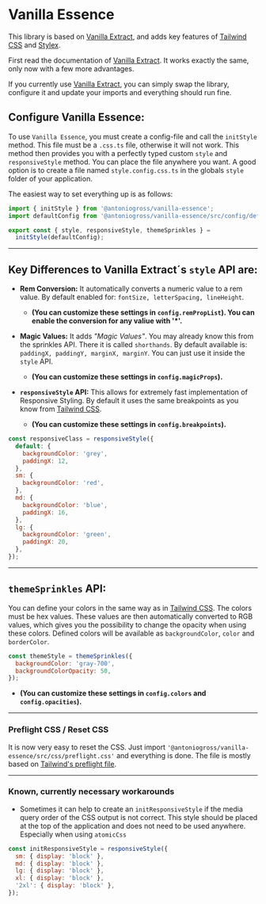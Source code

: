# Vanilla Essence

This library is based on [Vanilla Extract](https://vanilla-extract.style/), and adds key features of [Tailwind CSS](https://tailwindcss.com/) and [Stylex](https://www.youtube.com/watch?v=ur-sGzUWId4).

First read the documentation of [Vanilla Extract](https://vanilla-extract.style/). It works exactly the same, only now with a few more advantages.

If you currently use [Vanilla Extract](https://vanilla-extract.style/), you can simply swap the library, configure it and update your imports and everything should run fine.

## Configure Vanilla Essence:

To use `Vanilla Essence`, you must create a config-file and call the `initStyle` method. This file must be a `.css.ts` file, otherwise it will not work. This method then provides you with a perfectly typed custom `style` and `responsiveStyle` method.
You can place the file anywhere you want. A good option is to create a file named `style.config.css.ts` in the globals `style` folder of your application.

The easiest way to set everything up is as follows:

```js
import { initStyle } from '@antoniogross/vanilla-essence';
import defaultConfig from '@antoniogross/vanilla-essence/src/config/default';

export const { style, responsiveStyle, themeSprinkles } =
  initStyle(defaultConfig);
```

---

## Key Differences to Vanilla Extract´s `style` API are:

<!--
- **(currently this is not finally implemented!)** **Atomic CSS:** A CSS class is created for each CSS property. This way the last class always wins and it is extremely easy to override stylings. Also, the size of the bundled file is smaller because there are no repetitions. _(currently this is not available for pseudo-classes)_.

```js
const bgRed = style({
  backgroundColor: 'red',
});
const bgBlue = style({
  backgroundColor: 'blue',
});

const combinedClass = style([bgBlue, bgRed]);

const combinedClass2 = style([
  combinedClass,
  {
    background: 'green',
  },
]);
```
-->

- **Rem Conversion:** It automatically converts a numeric value to a rem value. By default enabled for: `fontSize, letterSpacing, lineHeight`.

  - **(You can customize these settings in `config.remPropList`). You can enable the conversion for any valiue with '\*'.**

- **Magic Values:** It adds _"Magic Values"_. You may already know this from the sprinkles API. There it is called `shorthands`. By default available is: `paddingX, paddingY, marginX, marginY`. You can just use it inside the `style` API.

  - **(You can customize these settings in `config.magicProps`).**

- **`responsiveStyle` API:** This allows for extremely fast implementation of Responsive Styling. By default it uses the same breakpoints as you know from [Tailwind CSS](https://tailwindcss.com/docs/responsive-design).
  - **(You can customize these settings in `config.breakpoints`).**

```js
const responsiveClass = responsiveStyle({
  default: {
    backgroundColor: 'grey',
    paddingX: 12,
  },
  sm: {
    backgroundColor: 'red',
  },
  md: {
    backgroundColor: 'blue',
    paddingX: 16,
  },
  lg: {
    backgroundColor: 'green',
    paddingX: 20,
  },
});
```

<!--
- **`createUniqueIdentifier` method:** This method is useful when you need to use `globalStyle` to style a child element of a css class.

```js
const identifier = createUniqueIdentifier();

const a = style([identifier, { color: 'red' }]);
const b = globalStyle(`${identifier} svg`, {
  width: '100%',
});
```
-->

---

## `themeSprinkles` API:

You can define your colors in the same way as in [Tailwind CSS](https://tailwindcss.com/docs/responsive-design). The colors must be hex values. These values are then automatically converted to RGB values, which gives you the possibility to change the opacity when using these colors. Defined colors will be available as `backgroundColor`, `color` and `borderColor`.

```js
const themeStyle = themeSprinkles({
  backgroundColor: 'gray-700',
  backgroundColorOpacity: 50,
});
```

- **(You can customize these settings in `config.colors` and `config.opacities`).**

---

### Preflight CSS / Reset CSS

It is now very easy to reset the CSS. Just import `'@antoniogross/vanilla-essence/src/css/preflight.css'` and everything is done. The file is mostly based on [Tailwind's preflight file](https://unpkg.com/tailwindcss@3.2.4/src/css/preflight.css).

---

### Known, currently necessary workarounds

- Sometimes it can help to create an `initResponsiveStyle` if the media query order of the CSS output is not correct. This style should be placed at the top of the application and does not need to be used anywhere. Especially when using `atomicCss`

```js
const initResponsiveStyle = responsiveStyle({
  sm: { display: 'block' },
  md: { display: 'block' },
  lg: { display: 'block' },
  xl: { display: 'block' },
  '2xl': { display: 'block' },
});
```
